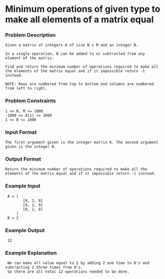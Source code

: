 

# Minimum operations of given type to make all elements of a matrix equal
### Problem Description
```
Given a matrix of integers A of size N x M and an integer B.

In a single operation, B can be added to or subtracted from any element of the matrix.

Find and return the minimum number of operations required to make all the elements of the matrix equal and if it impossible return -1 instead.

NOTE: Rows are numbered from top to bottom and columns are numbered from left to right.
```


### Problem Constraints
```
1 <= N, M <= 1000
-1000 <= A[i] <= 1000
1 <= B <= 1000
```


### Input Format
```
The first argument given is the integer matrix A. The second argument given is the integer B.
````


### Output Format
```
Return the minimum number of operations required to make all the elements of the matrix equal and if it impossible return -1 instead.
```


### Example Input
```
 A = [  
        [0, 2, 8]
        [8, 2, 0]
        [0, 2, 8]
     ]
 B = 2
```

### Example Output
```
 12
```

### Example Explanation
```
 We can make all value equal to 2 by adding 2 one time to 0's and subtracting 2 three times from 8's.
 So there are all total 12 operations needed to be done.
```
